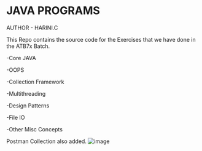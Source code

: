 # JAVA PROGRAMS

AUTHOR - HARINI.C 

This Repo contains the source code for the Exercises that
we have done in the ATB7x Batch.

-Core JAVA

-OOPS

-Collection Framework

-Multithreading

-Design Patterns

-File IO

-Other Misc Concepts


Postman Collection also added. 
![image](https://github.com/user-attachments/assets/a8921b72-b0f7-4eef-8599-5c703b430730)
